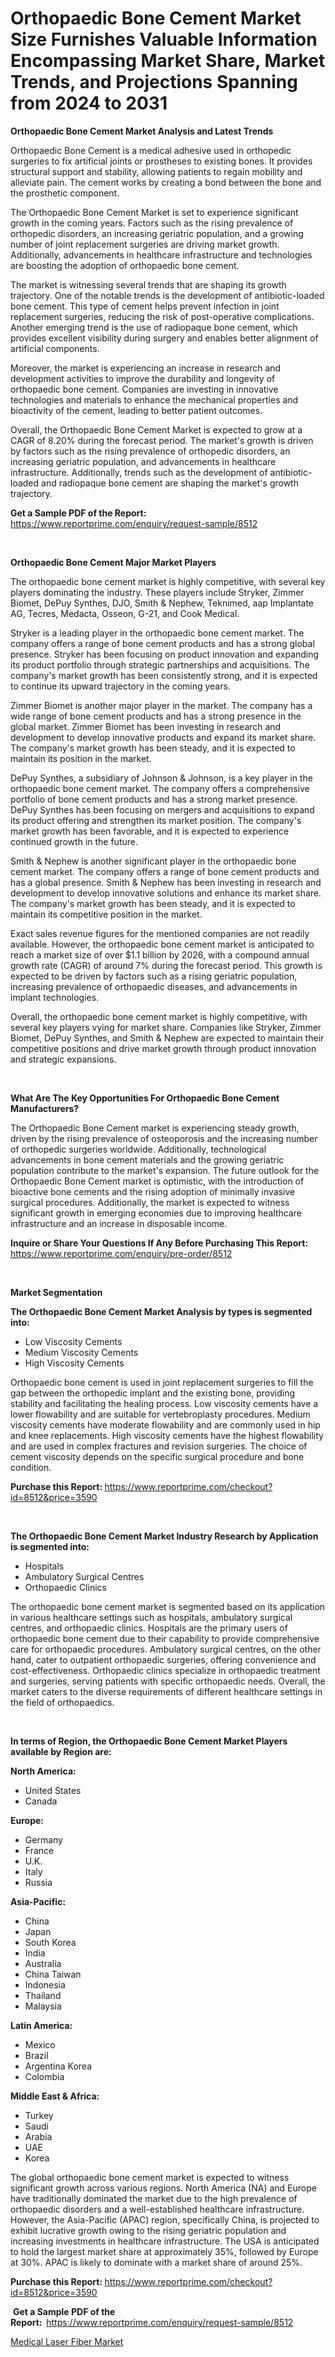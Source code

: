<p><h1>Orthopaedic Bone Cement Market Size Furnishes Valuable Information Encompassing Market Share, Market Trends, and Projections Spanning from 2024 to 2031</h1></p><p><strong>Orthopaedic Bone Cement Market Analysis and Latest Trends</strong></p>
<p><p>Orthopaedic Bone Cement is a medical adhesive used in orthopedic surgeries to fix artificial joints or prostheses to existing bones. It provides structural support and stability, allowing patients to regain mobility and alleviate pain. The cement works by creating a bond between the bone and the prosthetic component.</p><p>The Orthopaedic Bone Cement Market is set to experience significant growth in the coming years. Factors such as the rising prevalence of orthopedic disorders, an increasing geriatric population, and a growing number of joint replacement surgeries are driving market growth. Additionally, advancements in healthcare infrastructure and technologies are boosting the adoption of orthopaedic bone cement.</p><p>The market is witnessing several trends that are shaping its growth trajectory. One of the notable trends is the development of antibiotic-loaded bone cement. This type of cement helps prevent infection in joint replacement surgeries, reducing the risk of post-operative complications. Another emerging trend is the use of radiopaque bone cement, which provides excellent visibility during surgery and enables better alignment of artificial components.</p><p>Moreover, the market is experiencing an increase in research and development activities to improve the durability and longevity of orthopaedic bone cement. Companies are investing in innovative technologies and materials to enhance the mechanical properties and bioactivity of the cement, leading to better patient outcomes.</p><p>Overall, the Orthopaedic Bone Cement Market is expected to grow at a CAGR of 8.20% during the forecast period. The market's growth is driven by factors such as the rising prevalence of orthopedic disorders, an increasing geriatric population, and advancements in healthcare infrastructure. Additionally, trends such as the development of antibiotic-loaded and radiopaque bone cement are shaping the market's growth trajectory.</p></p>
<p><strong>Get a Sample PDF of the Report:&nbsp;</strong> <a href="https://www.reportprime.com/enquiry/request-sample/8512">https://www.reportprime.com/enquiry/request-sample/8512</a></p>
<p>&nbsp;</p>
<p><strong>Orthopaedic Bone Cement Major Market Players</strong></p>
<p><p>The orthopaedic bone cement market is highly competitive, with several key players dominating the industry. These players include Stryker, Zimmer Biomet, DePuy Synthes, DJO, Smith & Nephew, Teknimed, aap Implantate AG, Tecres, Medacta, Osseon, G-21, and Cook Medical.</p><p>Stryker is a leading player in the orthopaedic bone cement market. The company offers a range of bone cement products and has a strong global presence. Stryker has been focusing on product innovation and expanding its product portfolio through strategic partnerships and acquisitions. The company's market growth has been consistently strong, and it is expected to continue its upward trajectory in the coming years.</p><p>Zimmer Biomet is another major player in the market. The company has a wide range of bone cement products and has a strong presence in the global market. Zimmer Biomet has been investing in research and development to develop innovative products and expand its market share. The company's market growth has been steady, and it is expected to maintain its position in the market.</p><p>DePuy Synthes, a subsidiary of Johnson & Johnson, is a key player in the orthopaedic bone cement market. The company offers a comprehensive portfolio of bone cement products and has a strong market presence. DePuy Synthes has been focusing on mergers and acquisitions to expand its product offering and strengthen its market position. The company's market growth has been favorable, and it is expected to experience continued growth in the future.</p><p>Smith & Nephew is another significant player in the orthopaedic bone cement market. The company offers a range of bone cement products and has a global presence. Smith & Nephew has been investing in research and development to develop innovative solutions and enhance its market share. The company's market growth has been steady, and it is expected to maintain its competitive position in the market.</p><p>Exact sales revenue figures for the mentioned companies are not readily available. However, the orthopaedic bone cement market is anticipated to reach a market size of over $1.1 billion by 2026, with a compound annual growth rate (CAGR) of around 7% during the forecast period. This growth is expected to be driven by factors such as a rising geriatric population, increasing prevalence of orthopaedic diseases, and advancements in implant technologies.</p><p>Overall, the orthopaedic bone cement market is highly competitive, with several key players vying for market share. Companies like Stryker, Zimmer Biomet, DePuy Synthes, and Smith & Nephew are expected to maintain their competitive positions and drive market growth through product innovation and strategic expansions.</p></p>
<p>&nbsp;</p>
<p><strong>What Are The Key Opportunities For Orthopaedic Bone Cement Manufacturers?</strong></p>
<p><p>The Orthopaedic Bone Cement market is experiencing steady growth, driven by the rising prevalence of osteoporosis and the increasing number of orthopedic surgeries worldwide. Additionally, technological advancements in bone cement materials and the growing geriatric population contribute to the market's expansion. The future outlook for the Orthopaedic Bone Cement market is optimistic, with the introduction of bioactive bone cements and the rising adoption of minimally invasive surgical procedures. Additionally, the market is expected to witness significant growth in emerging economies due to improving healthcare infrastructure and an increase in disposable income.</p></p>
<p><strong>Inquire or Share Your Questions If Any Before Purchasing This Report:</strong> <a href="https://www.reportprime.com/enquiry/pre-order/8512">https://www.reportprime.com/enquiry/pre-order/8512</a></p>
<p>&nbsp;</p>
<p><strong>Market Segmentation</strong></p>
<p><strong>The Orthopaedic Bone Cement Market Analysis by types is segmented into:</strong></p>
<p><ul><li>Low Viscosity Cements</li><li>Medium Viscosity Cements</li><li>High Viscosity Cements</li></ul></p>
<p><p>Orthopaedic bone cement is used in joint replacement surgeries to fill the gap between the orthopedic implant and the existing bone, providing stability and facilitating the healing process. Low viscosity cements have a lower flowability and are suitable for vertebroplasty procedures. Medium viscosity cements have moderate flowability and are commonly used in hip and knee replacements. High viscosity cements have the highest flowability and are used in complex fractures and revision surgeries. The choice of cement viscosity depends on the specific surgical procedure and bone condition.</p></p>
<p><strong>Purchase this Report:&nbsp;</strong><a href="https://www.reportprime.com/checkout?id=8512&price=3590">https://www.reportprime.com/checkout?id=8512&price=3590</a></p>
<p>&nbsp;</p>
<p><strong>The Orthopaedic Bone Cement Market Industry Research by Application is segmented into:</strong></p>
<p><ul><li>Hospitals</li><li>Ambulatory Surgical Centres</li><li>Orthopaedic Clinics</li></ul></p>
<p><p>The orthopaedic bone cement market is segmented based on its application in various healthcare settings such as hospitals, ambulatory surgical centres, and orthopaedic clinics. Hospitals are the primary users of orthopaedic bone cement due to their capability to provide comprehensive care for orthopaedic procedures. Ambulatory surgical centres, on the other hand, cater to outpatient orthopaedic surgeries, offering convenience and cost-effectiveness. Orthopaedic clinics specialize in orthopaedic treatment and surgeries, serving patients with specific orthopaedic needs. Overall, the market caters to the diverse requirements of different healthcare settings in the field of orthopaedics.</p></p>
<p>&nbsp;</p>
<p><strong>In terms of Region, the Orthopaedic Bone Cement Market Players available by Region are:</strong></p>
<p>
    <p> <strong> North America: </strong>
        <ul>
            <li>United States</li>
            <li>Canada</li>
        </ul>
        </p> 
    <p> <strong> Europe: </strong>
        <ul>
            <li>Germany</li>
            <li>France</li>
            <li>U.K.</li>
            <li>Italy</li>
            <li>Russia</li>
        </ul>
        </p> 
    <p> <strong> Asia-Pacific: </strong>
        <ul>
            <li>China</li>
            <li>Japan</li>
            <li>South Korea</li>
            <li>India</li>
            <li>Australia</li>
            <li>China Taiwan</li>
            <li>Indonesia</li>
            <li>Thailand</li>
            <li>Malaysia</li>
        </ul>
        </p> 
    <p> <strong> Latin America: </strong>
        <ul>
            <li>Mexico</li>
            <li>Brazil</li>
            <li>Argentina Korea</li>
            <li>Colombia</li>
        </ul>
        </p> 
    <p> <strong> Middle East & Africa: </strong>
        <ul>
            <li>Turkey</li>
            <li>Saudi</li>
            <li>Arabia</li>
            <li>UAE</li>
            <li>Korea</li>
        </ul>
    </p>
    </p>
<p><p>The global orthopaedic bone cement market is expected to witness significant growth across various regions. North America (NA) and Europe have traditionally dominated the market due to the high prevalence of orthopaedic disorders and a well-established healthcare infrastructure. However, the Asia-Pacific (APAC) region, specifically China, is projected to exhibit lucrative growth owing to the rising geriatric population and increasing investments in healthcare infrastructure. The USA is anticipated to hold the largest market share at approximately 35%, followed by Europe at 30%. APAC is likely to dominate with a market share of around 25%.</p></p>
<p><strong>Purchase this Report: </strong><a href="https://www.reportprime.com/checkout?id=8512&price=3590">https://www.reportprime.com/checkout?id=8512&price=3590</a></p>
<p>&nbsp;<strong>Get a Sample PDF of the Report:&nbsp;&nbsp;</strong><a href="https://www.reportprime.com/enquiry/request-sample/8512">https://www.reportprime.com/enquiry/request-sample/8512</a></p>
<p><strong></strong></p>
<p><p><a href="https://github.com/BryceTownsendr/Market-Research-Report-List-3/blob/main/medical-laser-fiber-market.md">Medical Laser Fiber Market</a></p></p>